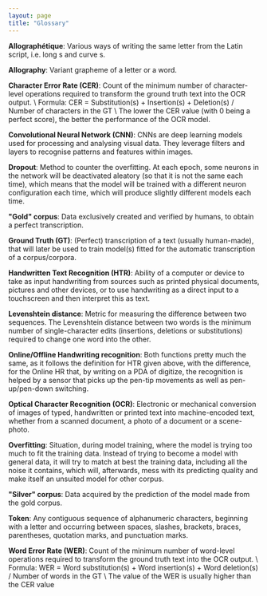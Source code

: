 ```yaml
---
layout: page
title: "Glossary"
---
```


**Allographétique**: Various ways of writing the same letter from the Latin script, i.e. long s and curve s.

**Allography**: Variant grapheme of a letter or a word.

**Character Error Rate (CER)**: Count of the minimum number of character-level operations required to transform the ground truth text into the OCR output. \\
Formula: CER = Substitution(s) + Insertion(s) + Deletion(s) / Number of characters in the GT \\
The lower the CER value (with 0 being a perfect score), the better the performance of the OCR model.

**Convolutional Neural Network (CNN)**: CNNs are deep learning models used for processing and analysing visual data. They leverage filters and layers to recognise patterns and features within images.  

**Dropout**: Method to counter the overfitting. At each epoch, some neurons in the network will be deactivated aleatory (so that it is not the same each time), which means that the model will be trained with a different neuron configuration each time, which will produce slightly different models each time.

**"Gold" corpus**: Data exclusively created and verified by humans, to obtain a perfect transcription.

**Ground Truth (GT)**: (Perfect) transcription of a text (usually human-made), that will later be used to train model(s) fitted for the automatic transcription of a corpus/corpora.

**Handwritten Text Recognition (HTR)**: Ability of a computer or device to take as input handwriting from sources such as printed physical documents, pictures and other devices, or to use handwriting as a direct input to a touchscreen and then interpret this as text.

**Levenshtein distance**: Metric for measuring the difference between two sequences. The Levenshtein distance between two words is the minimum number of single-character edits (insertions, deletions or substitutions) required to change one word into the other.

**Online/Offline Handwriting recognition**: Both functions pretty much the same, as it follows the definition for HTR given above, with the difference, for the Online HR that, by writing on a PDA of digitize, the recognition is helped by a sensor that picks up the pen-tip movements as well as pen-up/pen-down switching.

**Optical Character Recognition (OCR)**: Electronic or mechanical conversion of images of typed, handwritten or printed text into machine-encoded text, whether from a scanned document, a photo of a document or a scene-photo.

**Overfitting**: Situation, during model training, where the model is trying too much to fit the training data. Instead of trying to become a model with general data, it will try to match at best the training data, including all the noise it contains, which will, afterwards, mess with its predicting quality and make itself an unsuited model for other corpus.

**"Silver" corpus**: Data acquired by the prediction of the model made from the gold corpus.

**Token**: Any contiguous sequence of alphanumeric characters, beginning with a letter and occurring between spaces, slashes, brackets, braces, parentheses, quotation marks, and punctuation marks.

**Word Error Rate (WER)**: Count of the minimum number of word-level operations required to transform the ground truth text into the OCR output. \\
Formula: WER = Word substitution(s) + Word insertion(s) + Word deletion(s) / Number of words in the GT \\
The value of the WER is usually higher than the CER value
